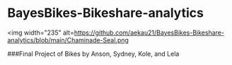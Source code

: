 # BayesBikes-Bikeshare-analytics


<img width="235" alt=https://github.com/aekau21/BayesBikes-Bikeshare-analytics/blob/main/Chaminade-Seal.png



###Final Project of Bikes by Anson, Sydney, Kole, and Lela

